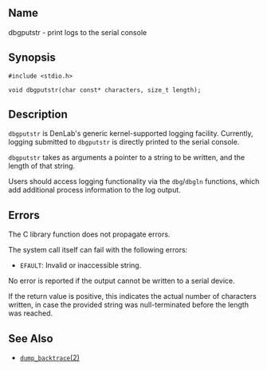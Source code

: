 ## Name

dbgputstr - print logs to the serial console

## Synopsis

```**c++
#include <stdio.h>

void dbgputstr(char const* characters, size_t length);
```

## Description

`dbgputstr` is DenLab's generic kernel-supported logging facility. Currently, logging submitted to `dbgputstr` is directly printed to the serial console.

`dbgputstr` takes as arguments a pointer to a string to be written, and the length of that string.

Users should access logging functionality via the `dbg`/`dbgln` functions, which add additional process information to the log output.

## Errors

The C library function does not propagate errors.

The system call itself can fail with the following errors:

-   `EFAULT`: Invalid or inaccessible string.

No error is reported if the output cannot be written to a serial device.

If the return value is positive, this indicates the actual number of characters written, in case the provided string was null-terminated before the length was reached.

## See Also

-   [`dump_backtrace`(2)](help://man/2/dump_backtrace)
